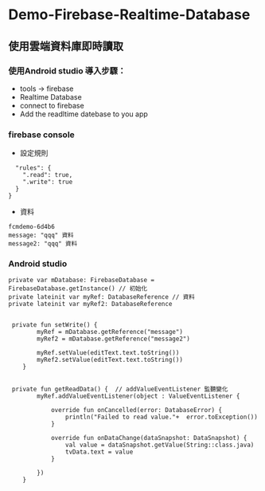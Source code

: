 # Demo-Firebase-Realtime-Database

## 使用雲端資料庫即時讀取

### 使用Android studio 導入步驟：
- tools -> firebase
- Realtime Database
- connect to firebase
- Add the readltime datebase to you app

### firebase console
- 設定規則

```{
  "rules": {
    ".read": true,
    ".write": true
  }
}
```

- 資料
```
fcmdemo-6d4b6
message: "qqq" 資料
message2: "qqq" 資料
```

### Android studio 

```
private var mDatabase: FirebaseDatabase = FirebaseDatabase.getInstance() // 初始化
private lateinit var myRef: DatabaseReference // 資料
private lateinit var myRef2: DatabaseReference


 private fun setWrite() {
        myRef = mDatabase.getReference("message")
        myRef2 = mDatabase.getReference("message2")
       
        myRef.setValue(editText.text.toString())
        myRef2.setValue(editText.text.toString())
    }
    
 
 private fun getReadData() {  // addValueEventListener 監聽變化
        myRef.addValueEventListener(object : ValueEventListener {

            override fun onCancelled(error: DatabaseError) {
                println("Failed to read value."+  error.toException())
            }

            override fun onDataChange(dataSnapshot: DataSnapshot) {
                val value = dataSnapshot.getValue(String::class.java)
                tvData.text = value
            }

        })
    }    
```


